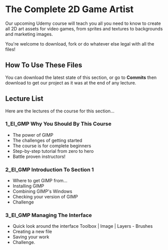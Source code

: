 # The Complete 2D Game Artist
Our upcoming Udemy course will teach you all you need to know to create all 2D art assets for video games, from sprites and textures to backgrounds and marketing images.

You're welcome to download, fork or do whatever else legal with all the files!

## How To Use These Files
You can download the latest state of this section, or go to **Commits** then download to get our project as it was at the end of any lecture.

## Lecture List
Here are the lectures of the course for this section...

### 1_EI_GMP Why You Should By This Course
+ The power of GIMP
+ The challenges of getting started
+ The course is for complete beginners
+ Step-by-step tutorial from zero to hero
+ Battle proven instructors!

### 2_EI_GMP Introduction To Section 1
+ Where to get GIMP from...
+ Installing GIMP
+ Combining GIMP's Windows
+ Checking your version of GIMP
+ Challenge

### 3_EI_GMP Managing The Interface
+ Quick look around the interface Toolbox | Image | Layers - Brushes
+ Creating a new file
+ Saving your work
+ Challenge.
